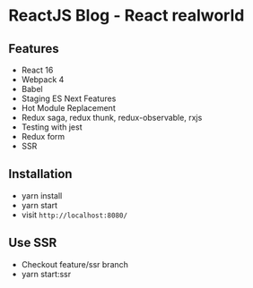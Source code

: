 # ReactJS Blog - React realworld

## Features

-   React 16
-   Webpack 4
-   Babel
-   Staging ES Next Features
-   Hot Module Replacement
-   Redux saga, redux thunk, redux-observable, rxjs
-   Testing with jest
-   Redux form
-   SSR

## Installation

-   yarn install
-   yarn start
-   visit `http://localhost:8080/`

## Use SSR
-   Checkout feature/ssr branch
-   yarn start:ssr
